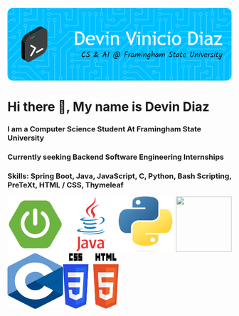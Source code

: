 ![Header](./gb-header.png)

# Hi there 👋, My name is Devin Diaz
### I am a Computer Science Student At Framingham State University
### Currently seeking Backend Software Engineering Internships 
### Skills: Spring Boot, Java, JavaScript, C, Python, Bash Scripting, PreTeXt, HTML / CSS, Thymeleaf


<img src="spring-boot-img.png" width="125" height="125"><img src="java-logo.webp" width="125" height="125"><img src="py-image.png" width="125" height="125">
<img src="js-img.png" width="125" height="125"><img src="c-img.png" width="125" height="125"><img src="html-css-img.png" width="125" height="125">









